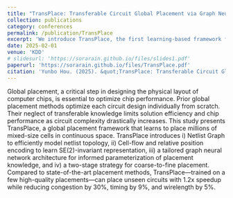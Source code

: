 ```yaml
---
title: "TransPlace: Transferable Circuit Global Placement via Graph Neural Network"
collection: publications
category: conferences
permalink: /publication/TransPlace
excerpt: 'We introduce TransPlace, the first learning-based framework for large-scale global placement.'
date: 2025-02-01
venue: 'KDD'
# slidesurl: 'https://sorarain.github.io/files/slides1.pdf'
paperurl: 'https://sorarain.github.io/files/TransPlace.pdf'
citation: 'Yunbo Hou. (2025). &quot;TransPlace: Transferable Circuit Global Placement via Graph Neural Network.&quot; <i>Toronto, Canada</i>.'
---
```


Global placement, a critical step in designing the physical layout of computer chips, is essential to optimize chip performance. Prior global placement methods optimize each circuit design individually from scratch. Their neglect of transferable knowledge limits solution efficiency and chip performance as circuit complexity drastically increases. This study presents TransPlace, a global placement framework that learns to place millions of mixed-size cells in continuous space. TransPlace introduces i) Netlist Graph to efficiently model netlist topology, ii) Cell-flow and relative position encoding to learn SE(2)-invariant representation, iii) a tailored graph neural network architecture for informed parameterization of placement knowledge, and iv) a two-stage strategy for coarse-to-fine placement. Compared to state-of-the-art placement methods, TransPlace—trained on a few high-quality placements—can place unseen circuits with 1.2x speedup while reducing congestion by 30%, timing by 9%, and wirelength by 5%.
